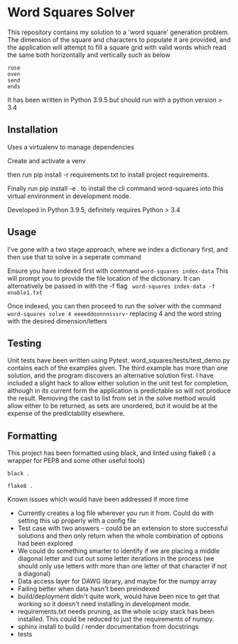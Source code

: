 # Word Squares Solver

This repository contains my solution to a 'word square' generation problem. The dimension of the square and characters
to populate it are provided, and the application will attempt to fill a square grid with valid words which read
the same both horizontally and vertically such as below

```
rose
oven
send
ends
```

It has been written in Python 3.9.5 but should run with a python version > 3.4

## Installation

Uses a virtualenv to manage dependencies

Create and activate a venv

then run pip install -r requirements.txt to install project requirements.

Finally run pip install -e . to install the cli command word-squares into this virtual environment in development mode.


Developed in Python 3.9.5, definitely requires Python > 3.4

## Usage

I've gone with a two stage approach, where we index a dictionary first, and then use that to solve in a seperate command 

Ensure you have indexed first with command ```word-squares index-data```
This will prompt you to provide the file location of the dictionary. It can alternatively be passed in with the -f flag
``` word-squares index-data -f enable1.txt```

Once indexed, you can then proceed to run the solver with the command
`word-squares solve 4 eeeeddoonnnsssrv`- replacing 4 and the word string with the desired dimension/letters

## Testing

Unit tests have been written using Pytest. word_squares/tests/test_demo.py contains each of the examples given.
The third example has more than one solution, and the program discovers an alternative solution first.
I have included a slight hack to allow either solution in the unit test for completion, although in its current form
the application is predictable so will not produce the result. Removing the cast to list from set in the solve method
would allow either to be returned, as sets are unordered, but it would be at the expense of the predictability elsewhere.


## Formatting
This project has been formatted using black, and linted using flake8 ( a wrapper for PEP8 and some other useful tools)

```black .```

```flake8 .```

Known issues which would have been addressed if more time

- Currently creates a log file wherever you run it from. Could do with setting this up properly with a config file
- Test case with two answers - could be an extension to store successful solutions and then only return when the whole combination of options had been explored
- We could do something smarter to identify if we are placing a middle diagonal letter and cut out some letter iterations in the process
  (we should only use letters with more than one letter of that character if not a diagonal)
- Data access layer for DAWG library, and maybe for the numpy array
- Failing better when data hasn't been preindexed
- build/deployment didn't quite work, would have been nice to get that working so it doesn't need installing in development mode.
- requirements.txt needs pruning, as the whole scipy stack has been installed. This could be reduced to just the requirements of numpy.
- sphinx install to build / render documentation from docstrings
- tests